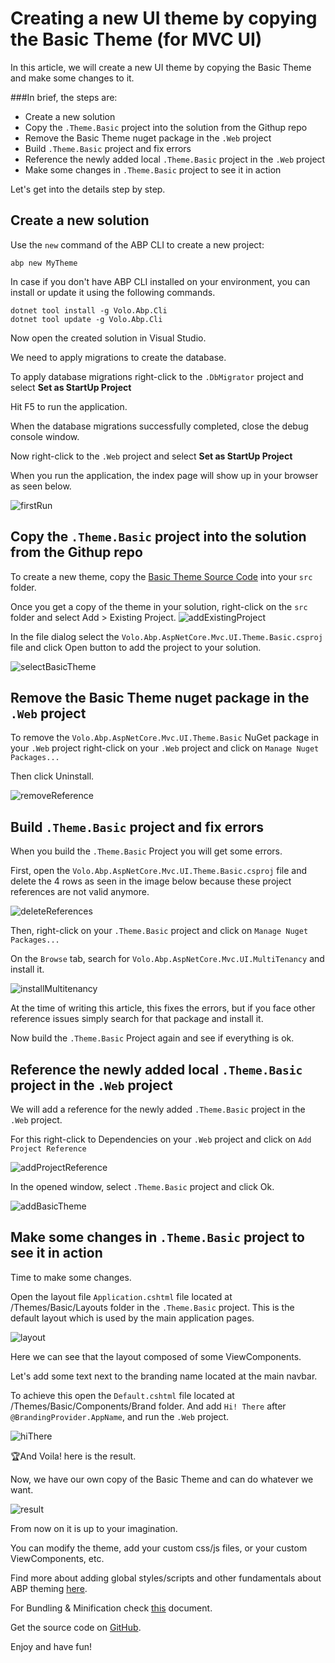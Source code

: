 # Creating a new UI theme by copying the Basic Theme (for MVC UI)

In this article, we will create a new UI theme by copying the Basic Theme and make some changes to it.

###In brief, the steps are: 
 * Create a new solution
 * Copy the `.Theme.Basic` project into the solution from the Githup repo
 * Remove the Basic Theme nuget package in the `.Web` project
 * Build `.Theme.Basic` project and fix errors
 * Reference the newly added local `.Theme.Basic` project in the `.Web` project
 * Make some changes in `.Theme.Basic` project to see it in action 

Let's get into the details step by step.

##  Create a new solution

Use the `new` command of the ABP CLI to create a new project:

````shell
abp new MyTheme
````
In case if you don't have ABP CLI installed on your environment, you can install or update it using the following commands.
````shell
dotnet tool install -g Volo.Abp.Cli
dotnet tool update -g Volo.Abp.Cli
````

Now open the created solution in Visual Studio.

We need to apply migrations to create the database. 

To apply database migrations right-click to the `.DbMigrator` project and select **Set as StartUp Project**

Hit F5 to run the application.

When the database migrations successfully completed, close the debug console window.

Now right-click to the `.Web` project and select **Set as StartUp Project**

When you run the application, the index page will show up in your browser as seen below.

 ![firstRun](images/firstRun.png)
 ##  Copy the `.Theme.Basic` project into the solution from the Githup repo
 To create a new theme, copy the [Basic Theme Source Code](https://github.com/abpframework/abp/tree/dev/framework/src/Volo.Abp.AspNetCore.Mvc.UI.Theme.Basic) into your `src` folder. 
  
  Once you get a copy of the theme in your solution, right-click on the `src` folder and select Add > Existing Project.
  ![addExistingProject](images/addExistingProject.png)
  
  In the file dialog select the `Volo.Abp.AspNetCore.Mvc.UI.Theme.Basic.csproj` file and click Open button to add the project to your solution.
  
  ![selectBasicTheme](images/selectBasicTheme.png)
  ##  Remove the Basic Theme nuget package in the `.Web` project
To remove the `Volo.Abp.AspNetCore.Mvc.UI.Theme.Basic` NuGet package in your `.Web` project right-click on your `.Web` project and click on `Manage Nuget Packages...`

Then click Uninstall.

  ![removeReference](images/removeReference.png)

  ##  Build `.Theme.Basic` project and fix errors

When you build the `.Theme.Basic` Project you will get some errors.

First, open the `Volo.Abp.AspNetCore.Mvc.UI.Theme.Basic.csproj` file and delete the 4 rows as seen in the image below
 because these project references are not valid anymore.
 
  ![deleteReferences](images/deleteReferences.png)

Then, right-click on your `.Theme.Basic` project and click on `Manage Nuget Packages...`

  On the `Browse` tab, search for `Volo.Abp.AspNetCore.Mvc.UI.MultiTenancy` and install it.
  
  ![installMultitenancy](images/installMultitenancy.png)
  
At the time of writing this article, this fixes the errors, but if you face other reference issues simply search for that package and install it.

Now build the `.Theme.Basic` Project again and see if everything is ok.

##  Reference the newly added local `.Theme.Basic` project in the `.Web` project

We will add a reference for the newly added `.Theme.Basic` project in the `.Web` project.

For this right-click to Dependencies on your `.Web` project and click on `Add Project Reference`

  ![addProjectReference](images/addProjectReference.png)
  
  In the opened window, select `.Theme.Basic` project and click Ok.
  
  ![addBasicTheme](images/addBasicTheme.png)
  
 ## Make some changes in `.Theme.Basic` project to see it in action 
  
 Time to make some changes.
 
 Open the layout file `Application.cshtml` file located at /Themes/Basic/Layouts folder in the `.Theme.Basic` project.
 This is the default layout which is used by the main application pages.
  
  ![layout](images/layout.png)
  
  Here we can see that the layout composed of some ViewComponents. 
  
  Let's add some text next to the branding name located at the main navbar.
  
To achieve this open the `Default.cshtml` file located at /Themes/Basic/Components/Brand folder. 
And add `Hi! There` after `@BrandingProvider.AppName`, and run the `.Web` project.
  
  ![hiThere](images/hiThere.png)
  
  🏆And Voila! here is the result.
  
  Now, we have our own copy of the Basic Theme and can do whatever we want.
  
  ![result](images/result.png)
  
  From now on it is up to your imagination.
  
  You can modify the theme, add your custom css/js files, or your custom ViewComponents, etc. 

Find more about adding global styles/scripts and other fundamentals about ABP theming [here](https://docs.abp.io/en/abp/latest/UI/AspNetCore/Theming).

For Bundling & Minification check [this](https://docs.abp.io/en/abp/latest/UI/AspNetCore/Bundling-Minification) document.

Get the source code on [GitHub](https://github.com/ebubekirdinc/MyTheme/blob/master/Readme.md). 

Enjoy and have fun!
